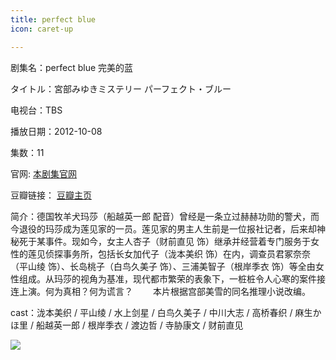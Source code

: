 ```yaml
---
title: perfect blue
icon: caret-up

---
```


剧集名：perfect blue 完美的蓝

タイトル：宮部みゆきミステリー パーフェクト・ブルー

电视台：TBS

播放日期：2012-10-08

集数：11

官网: [本剧集官网](https://www.tbs.co.jp/perfect-blue/)

豆瓣链接： [豆瓣主页](https://movie.douban.com/subject/11636380/)


简介：德国牧羊犬玛莎（船越英一郎 配音）曾经是一条立过赫赫功勋的警犬，而今退役的玛莎成为莲见家的一员。莲见家的男主人生前是一位报社记者，后来却神秘死于某事件。现如今，女主人杏子（财前直见 饰）继承并经营着专门服务于女性的莲见侦探事务所，包括长女加代子（泷本美织 饰）在内，调查员君冢奈奈（平山绫 饰）、长岛桃子（白鸟久美子 饰）、三浦美智子（根岸季衣 饰）等全由女性组成。从玛莎的视角为基准，现代都市繁荣的表象下，一桩桩令人心寒的案件接连上演。何为真相？何为谎言？
　　本片根据宫部美雪的同名推理小说改编。

cast：泷本美织 / 平山绫 / 水上剑星 / 白鸟久美子 / 中川大志 / 高桥春织 / 麻生かほ里 / 船越英一郎 / 根岸季衣 / 渡边哲 / 寺胁康文 / 财前直见

![](https://listpic.tsgsanjiao.com/2012/2012perfect_blue.jpg)